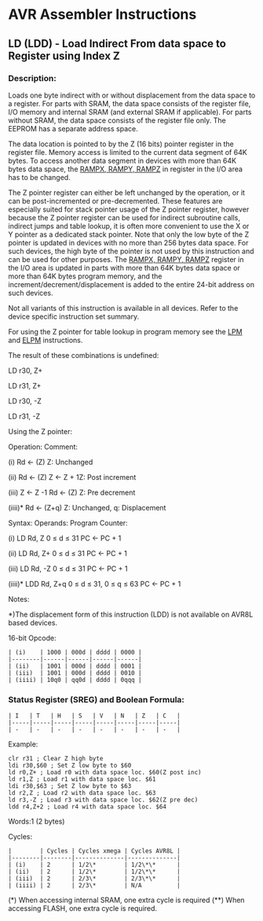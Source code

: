 AVR Assembler Instructions
==========================

LD (LDD) - Load Indirect From data space to Register using Index Z
------------------------------------------------------------------

### Description:

Loads one byte indirect with or without displacement from the data space to a register. For parts with SRAM, the data space consists of the register file, I/O memory and internal SRAM (and external SRAM if applicable). For parts without SRAM, the data space consists of the register file only. The EEPROM has a separate address space.

The data location is pointed to by the Z (16 bits) pointer register in the register file. Memory access is limited to the current data segment of 64K bytes. To access another data segment in devices with more than 64K bytes data space, the <a href="avrassembler.wb_registers.html#avrassembler.RAMPX__RAMPY__RAMPZ" class="xref" title="RAMPX, RAMPY, RAMPZ">RAMPX, RAMPY, RAMPZ</a> in register in the I/O area has to be changed.

The Z pointer register can either be left unchanged by the operation, or it can be post-incremented or pre-decremented. These features are especially suited for stack pointer usage of the Z pointer register, however because the Z pointer register can be used for indirect subroutine calls, indirect jumps and table lookup, it is often more convenient to use the X or Y pointer as a dedicated stack pointer. Note that only the low byte of the Z pointer is updated in devices with no more than 256 bytes data space. For such devices, the high byte of the pointer is not used by this instruction and can be used for other purposes. The <a href="avrassembler.wb_registers.html#avrassembler.RAMPX__RAMPY__RAMPZ" class="xref" title="RAMPX, RAMPY, RAMPZ">RAMPX, RAMPY, RAMPZ</a> register in the I/O area is updated in parts with more than 64K bytes data space or more than 64K bytes program memory, and the increment/decrement/displacement is added to the entire 24-bit address on such devices.

Not all variants of this instruction is available in all devices. Refer to the device specific instruction set summary.

For using the Z pointer for table lookup in program memory see the <a href="avrassembler.wb_LPM.html" class="xref" title="LPM - Load Program Memory">LPM</a> and <a href="avrassembler.wb_ELPM.html" class="xref" title="ELPM - Extended Load Program Memory">ELPM</a> instructions.

The result of these combinations is undefined:

LD r30, Z+

LD r31, Z+

LD r30, -Z

LD r31, -Z

Using the Z pointer:

Operation: Comment:

(i) Rd ← (Z) Z: Unchanged

(ii) Rd ← (Z) Z ← Z + 1Z: Post increment

(iii) Z ← Z -1 Rd ← (Z) Z: Pre decrement

(iiii)\* Rd ← (Z+q) Z: Unchanged, q: Displacement

Syntax: Operands: Program Counter:

(i) LD Rd, Z 0 ≤ d ≤ 31 PC ← PC + 1

(ii) LD Rd, Z+ 0 ≤ d ≤ 31 PC ← PC + 1

(iii) LD Rd, -Z 0 ≤ d ≤ 31 PC ← PC + 1

(iiii)\* LDD Rd, Z+q 0 ≤ d ≤ 31, 0 ≤ q ≤ 63 PC ← PC + 1

Notes:

\*)The displacement form of this instruction (LDD) is not available on AVR8L based devices.

16-bit Opcode:

```
| (i)    | 1000 | 000d | dddd | 0000 |
|--------|------|------|------|------|
| (ii)   | 1001 | 000d | dddd | 0001 |
| (iii)  | 1001 | 000d | dddd | 0010 |
| (iiii) | 10q0 | qq0d | dddd | 0qqq |
```
### Status Register (SREG) and Boolean Formula:

```
| I   | T   | H   | S   | V   | N   | Z   | C   |
|-----|-----|-----|-----|-----|-----|-----|-----|
| -   | -   | -   | -   | -   | -   | -   | -   |
```
Example:

``` programlisting
clr r31 ; Clear Z high byte
ldi r30,$60 ; Set Z low byte to $60
ld r0,Z+ ; Load r0 with data space loc. $60(Z post inc)
ld r1,Z ; Load r1 with data space loc. $61
ldi r30,$63 ; Set Z low byte to $63
ld r2,Z ; Load r2 with data space loc. $63
ld r3,-Z ; Load r3 with data space loc. $62(Z pre dec)
ldd r4,Z+2 ; Load r4 with data space loc. $64
```

Words:1 (2 bytes)

Cycles:

```
|        | Cycles | Cycles xmega | Cycles AVR8L |
|--------|--------|--------------|--------------|
| (i)    | 2      | 1/2\*        | 1/2\*\*      |
| (ii)   | 2      | 1/2\*        | 1/2\*\*      |
| (iii)  | 2      | 2/3\*        | 2/3\*\*      |
| (iiii) | 2      | 2/3\*        | N/A          |
```
(\*) When accessing internal SRAM, one extra cycle is required (\*\*) When accessing FLASH, one extra cycle is required.
